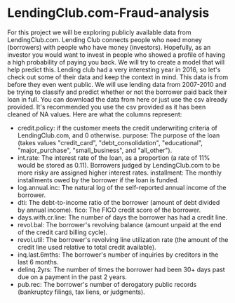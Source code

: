 # LendingClub.com-Fraud-analysis
For this project we will be exploring publicly available data from LendingClub.com. Lending Club connects people who need money (borrowers) with people who have money (investors). Hopefully, as an investor you would want to invest in people who showed a profile of having a high probability of paying you back. We will try to create a model that will help predict this.  Lending club had a very interesting year in 2016, so let's check out some of their data and keep the context in mind. This data is from before they even went public.  We will use lending data from 2007-2010 and be trying to classify and predict whether or not the borrower paid back their loan in full. You can download the data from here or just use the csv already provided. It's recommended you use the csv provided as it has been cleaned of NA values.  Here are what the columns represent:  
* credit.policy:  if the customer meets the credit underwriting criteria of LendingClub.com, and 0 otherwise. purpose: The purpose of the loan (takes values "credit_card", "debt_consolidation", "educational", "major_purchase", "small_business", and "all_other"). 
* int.rate: The interest rate of the loan, as a proportion (a rate of 11% would be stored as 0.11). Borrowers judged by LendingClub.com to be more risky are assigned higher interest rates. installment: The monthly installments owed by the borrower if the loan is funded. 
* log.annual.inc: The natural log of the self-reported annual income of the borrower. 
* dti: The debt-to-income ratio of the borrower (amount of debt divided by annual income). fico: The FICO credit score of the borrower. 
* days.with.cr.line: The number of days the borrower has had a credit line.
* revol.bal: The borrower's revolving balance (amount unpaid at the end of the credit card billing cycle). 
* revol.util: The borrower's revolving line utilization rate (the amount of the credit line used relative to total credit available). 
* inq.last.6mths: The borrower's number of inquiries by creditors in the last 6 months. 
* delinq.2yrs: The number of times the borrower had been 30+ days past due on a payment in the past 2 years. 
* pub.rec: The borrower's number of derogatory public records (bankruptcy filings, tax liens, or judgments).
